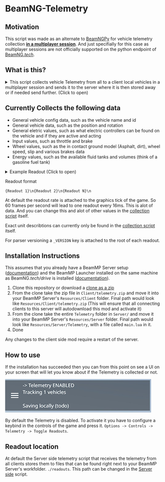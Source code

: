 # BeamNG-Telemetry

## Motivation
This script was made as an alternate to [BeamNGPy](https://github.com/BeamNG/BeamNGpy) for vehicle telemetry collection __[in a multiplayer session](https://beammp.com)__. And just specifially for this case as multiplayer sessions are not officially supported on the python endpoint of [BeamNG.*tech*](https://beamng.tech).

## What is this?
<details>
<summary>This script collects vehicle Telemetry from all to a client local vehicles in a multiplayer session and sends it to the server where it is then stored away or if needed send further. (Click to open)</summary>

![route](./.img/route.jpg)
</details>

## Currently Collects the following data
- General vehicle config data, such as the vehicle name and id
- General vehicle data, such as the position and rotation
- General eletric values, such as what electric controllers can be found on the vehicle and if they are active and acting
- Input values, such as throttle and brake
- Wheel values, such as the in contact ground model (Asphalt, dirt), wheel speed, slip and various brakes data
- Energy values, such as the available fluid tanks and volumes (think of a gasoline fuel tank)

<details>
<summary>Example Readout (Click to open)</summary>

```json
{
  "_VERSION": 1,
  "config": {
    "config": "settings/default.pc",
    "id": 41675,
    "jbm": "etkc"
  },
  "electrics": {
    "absActive": false,
    "escActive": false,
    "hasAbs": true,
    "hasEsc": true,
    "hasTcs": true,
    "odometer": 226.2229014,
    "signalHazardActive": false,
    "signalLeftActive": false,
    "signalReverseActive": false,
    "signalRightActive": false,
    "tcsActive": false,
    "twoStepEnabled": false
  },
  "energy": {
    "mainTank": {
      "energyCapacity": 1556250000,
      "energyDensity": 41500000,
      "energyType": "gasoline",
      "fluidCapacity": 50,
      "leakRate": 0,
      "remainingEnergyCapacity": 1550578432,
      "remainingFluidCapacity": 49.81778095
    }
  },
  "gameVersion": "0.35.4.0.18091",
  "general": {
    "accel": 0.08223197677,
    "altToMsl": 224.323525,
    "altToSurface": 0.09737449605,
    "dir": {
      "x": 0.3599453568,
      "y": 0.9169647098,
      "z": -0.1720905304
    },
    "dirUp": {
      "x": 0.09386821836,
      "y": 0.1478624642,
      "z": 0.9845432043
    },
    "heading": 21,
    "pos": {
      "x": 937.226614,
      "y": 627.9459108,
      "z": 224.323525
    },
    "rot": {
      "w": -0.1866491735,
      "x": 0.03254408017,
      "y": 0.08172975481,
      "z": 0.9784801006
    },
    "vel": {
      "x": 1.031052828,
      "y": 10.31431293,
      "z": -2.010768175
    }
  },
  "inputs": {
    "brake": 0,
    "clutch": 0,
    "parkingBrake": 0,
    "steering": -0.526658696,
    "throttle": 1
  },
  "time": 15087,
  "wheels": {
    "FL": {
      "angularVelocity": -31.86182976,
      "brake": {
        "absActive": false,
        "absFrequency": 100,
        "brakeCoolingArea": 0.150529412,
        "brakeCoreEnergyCoef": 0.0002989000478,
        "brakeCoreTemperature": 286.3500758,
        "brakeDiameter": 0.37,
        "brakeMaterial": "carbon-ceramic",
        "brakeMeltingPoint": 1800,
        "brakeSpecHeat": 820,
        "brakeSurfaceEnergyCoef": 0.001693766938,
        "brakeSurfaceTemperature": 287.1362922,
        "brakeThermalEfficiency": 0.9819911854,
        "brakeTorque": 2800,
        "brakeType": "carbon-ceramic-vented-disc",
        "brakingTorque": 0
      },
      "contactMaterial": "DIRT_DUSTY",
      "contactMaterialID": 14,
      "downForce": 5914.234863,
      "hasTire": true,
      "hubRadius": 0.255,
      "isBroken": false,
      "isDeflated": false,
      "radius": 0.33,
      "slip": 2.767340422,
      "slipEnergy": 4870.25293,
      "treadCoef": 0.4,
      "wheelSpeed": 10.46989959
    },
    "FR": {
      "angularVelocity": 29.07282639,
      "brake": {
        "absActive": true,
        "absFrequency": 100,
        "brakeCoolingArea": 0.150529412,
        "brakeCoreEnergyCoef": 0.0002989000478,
        "brakeCoreTemperature": 274.1047585,
        "brakeDiameter": 0.37,
        "brakeMaterial": "carbon-ceramic",
        "brakeMeltingPoint": 1800,
        "brakeSpecHeat": 820,
        "brakeSurfaceEnergyCoef": 0.001693766938,
        "brakeSurfaceTemperature": 271.4348818,
        "brakeThermalEfficiency": 0.9758834237,
        "brakeTorque": 2800,
        "brakeType": "carbon-ceramic-vented-disc",
        "brakingTorque": 0
      },
      "contactMaterial": "DIRT_DUSTY",
      "contactMaterialID": 14,
      "downForce": 0.0002344078093,
      "hasTire": true,
      "hubRadius": 0.255,
      "isBroken": false,
      "isDeflated": false,
      "radius": 0.33,
      "slip": 1.508722663,
      "slipEnergy": 0.2433418781,
      "treadCoef": 0.4,
      "wheelSpeed": 9.625636369
    },
    "RL": {
      "angularVelocity": -47.3743515,
      "brake": {
        "absActive": false,
        "absFrequency": 100,
        "brakeCoolingArea": 0.130874823,
        "brakeCoreEnergyCoef": 0.0005518154729,
        "brakeCoreTemperature": 267.6956301,
        "brakeDiameter": 0.345,
        "brakeMaterial": "carbon-ceramic",
        "brakeMeltingPoint": 1800,
        "brakeSpecHeat": 820,
        "brakeSurfaceEnergyCoef": 0.003126954346,
        "brakeSurfaceTemperature": 259.0945702,
        "brakeThermalEfficiency": 0.9699556541,
        "brakeTorque": 1500,
        "brakeType": "carbon-ceramic-vented-disc",
        "brakingTorque": 0
      },
      "contactMaterial": "ASPHALT",
      "contactMaterialID": 10,
      "downForce": 1046.509155,
      "hasTire": true,
      "hubRadius": 0.255,
      "isBroken": false,
      "isDeflated": false,
      "radius": 0.33,
      "slip": 5.81640625,
      "slipEnergy": 8452.280273,
      "treadCoef": 0.4,
      "wheelSpeed": 15.60778231
    },
    "RR": {
      "angularVelocity": 44.74794006,
      "brake": {
        "absActive": false,
        "absFrequency": 100,
        "brakeCoolingArea": 0.130874823,
        "brakeCoreEnergyCoef": 0.0005518154729,
        "brakeCoreTemperature": 261.7592303,
        "brakeDiameter": 0.345,
        "brakeMaterial": "carbon-ceramic",
        "brakeMeltingPoint": 1800,
        "brakeSpecHeat": 820,
        "brakeSurfaceEnergyCoef": 0.003126954346,
        "brakeSurfaceTemperature": 253.4404388,
        "brakeThermalEfficiency": 0.9668522191,
        "brakeTorque": 1500,
        "brakeType": "carbon-ceramic-vented-disc",
        "brakingTorque": 0
      },
      "contactMaterial": "DIRT_DUSTY",
      "contactMaterialID": 14,
      "downForce": 7256.098633,
      "hasTire": true,
      "hubRadius": 0.255,
      "isBroken": false,
      "isDeflated": false,
      "radius": 0.33,
      "slip": 5.902441025,
      "slipEnergy": 25653.81445,
      "treadCoef": 0.4,
      "wheelSpeed": 14.76346935
    }
  }
}
```
</details>

Readout format
```
{Readout 1}\n{Readout 2}\n{Readout N}\n
```

At default the readout rate is attached to the graphics tick of the game. So 60 frames per second will lead to one readout every 16ms. This is alot of data. And you can change this and alot of other values in the [collection script](https://github.com/OfficialLambdax/BeamNG-Telemetry/blob/main/Client/telemetry/lua/vehicle/extensions/auto/Telemetry.lua) itself.

Exact unit describtions can currently only be found in the [collection script](https://github.com/OfficialLambdax/BeamNG-Telemetry/blob/main/Client/telemetry/lua/vehicle/extensions/auto/Telemetry.lua#L79) itself.

For parser versioning a `_VERSION` key is attached to the root of each readout.

## Installation Instructions
This assumes that you already have a BeamMP Server setup ([documentation](https://docs.beammp.com/server/create-a-server)) and the BeamMP Launcher installed on the same machine as BeamNG.*tech/drive* is installed ([documentation](https://docs.beammp.com/game/getting-started/#1-compatibility)).

1. Clone this repository or download a [clone as a zip](https://github.com/OfficialLambdax/BeamNG-Telemetry/archive/refs/heads/main.zip)
2. From the clone take the zip file in `Client/telemetry.zip` and move it into your BeamMP Server's `Resources/Client` folder. Final path would look like `Resources/Client/telemetry.zip` (This will ensure that all connecting clients to this server will autodownload this mod and activate it)
3. From the clone take the entire `Telemetry` folder in `Server/` and move it into your BeamMP Server's `Resources/Server` folder. Final path would look like `Resources/Server/Telemetry`, with a file called `main.lua` in it.
4. Done

Any changes to the client side mod require a restart of the server.

## How to use
If the installation has succeeded then you can from this point on see a UI on your screen that will let you know about if the Telemetry is collected or not.

![Ui](./.img/ui.jpg)

By default the Telemetry is disabled. To activate it you have to configure a keybind in the controls of the game and press it. `Options -> Controls -> Telemetry -> Toggle Readouts`.

## Readout location
At default the Server side telemetry script that receives the telemetry from all clients stores them to files that can be found right next to your BeamMP Server's workfolder. `./readouts`. This path can be changed in the [Server side](https://github.com/OfficialLambdax/BeamNG-Telemetry/blob/main/Server/Telemetry/main.lua) script.
